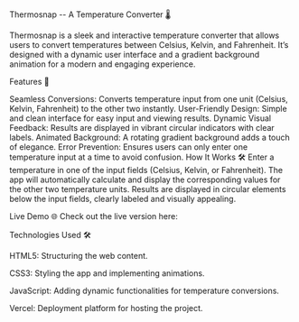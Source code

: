 Thermosnap -- A Temperature Converter 🌡️


Thermosnap is a sleek and interactive temperature converter that allows users to convert temperatures between Celsius, Kelvin, and Fahrenheit. It’s designed with a dynamic user interface and a gradient background animation for a modern and engaging experience.

Features 🚀


Seamless Conversions: Converts temperature input from one unit (Celsius, Kelvin, Fahrenheit) to the other two instantly.
User-Friendly Design: Simple and clean interface for easy input and viewing results.
Dynamic Visual Feedback: Results are displayed in vibrant circular indicators with clear labels.
Animated Background: A rotating gradient background adds a touch of elegance.
Error Prevention: Ensures users can only enter one temperature input at a time to avoid confusion.
How It Works 🛠️
Enter a temperature in one of the input fields (Celsius, Kelvin, or Fahrenheit).
The app will automatically calculate and display the corresponding values for the other two temperature units.
Results are displayed in circular elements below the input fields, clearly labeled and visually appealing.


Live Demo 🌐
Check out the live version here: 



Technologies Used 🛠️


HTML5: Structuring the web content.

CSS3: Styling the app and implementing animations.

JavaScript: Adding dynamic functionalities for temperature conversions.

Vercel: Deployment platform for hosting the project.
